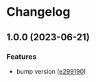 # Changelog

## 1.0.0 (2023-06-21)


### Features

* bump version ([e299190](https://github.com/Nulliel-VintageStory/WaypointTogether/commit/e299190316a9d55938f2e522e5d6f2c9ae6db577))

